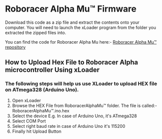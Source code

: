 # Roboracer Alpha Mu™ Firmware

Download this code as a zip file and extract the contents onto your computer. You will need to launch the xLoader program from the folder you extracted the zipped files into.

You can find the code for Roboracer Alpha Mu here:-
[Roboracer Alpha Mu™ repository](https://github.com/RoboRaceOrg/AlphaMu)


## How to Upload Hex File to Roboracer Alpha microcontroller Using xLoader

### The following steps will help us use XLoader to upload HEX file on ATmega328 (Arduino Uno).

1. Open xLoader
1. Browse the HEX File from RoboracerAlphaMu™ folder.  The file is called:- RoboracerAlphaMu™.ino.hex
1. Select the device E.g. In case of Arduino Uno, it's ATmega328
1. Select COM Port
1. Select right baud rate in case of Arduino Uno it's 115200
1. Finally hit Upload Button

